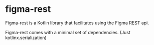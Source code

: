 # figma-rest

Figma-rest is a Kotlin library that facilitates using the Figma REST api.

Figma-rest comes with a minimal set of dependencies. (Just kotlinx.serialization)


